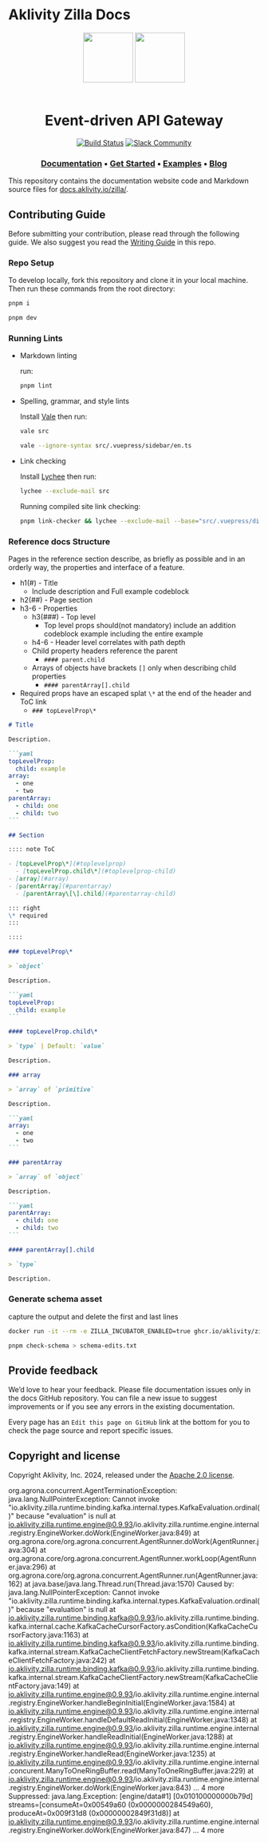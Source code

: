 # Aklivity Zilla Docs

<!-- markdownlint-disable -->
<div align="center">
  <img src="./src/.vuepress/public/logo.webp#gh-light-mode-only" height="100">
  <img src="./src/.vuepress/public/logo-dark.webp#gh-dark-mode-only" height="100">
</div>

</br>
<h1 align="center">Event-driven API Gateway</h1>

<div align="center">

  [![Build Status](https://github.com/aklivity/zilla/workflows/build/badge.svg)](https://github.com/aklivity/zilla/actions)
  [![Slack Community](https://img.shields.io/badge/slack-@aklivitycommunity-blue.svg?logo=slack)](https://www.aklivity.io/slack)

</div>

<h3 align="center">
  <a href="https://docs.aklivity.io/zilla/"><b>Documentation</b></a> &bull;
  <a href="https://docs.aklivity.io/zilla/latest/guides/install/"><b>Get Started</b></a> &bull;
  <a href="https://github.com/aklivity/zilla-examples"><b>Examples</b></a> &bull;
  <a href="https://www.aklivity.io/blog"><b>Blog</b></a>
</h3>
<!-- markdownlint-restore -->

This repository contains the documentation website code and Markdown source files for [docs.aklivity.io/zilla/](https://docs.aklivity.io/zilla/).

## Contributing Guide

Before submitting your contribution, please read through the following guide. We also suggest you read the [Writing Guide](./.github/contributing/writing-guide.md) in this repo.

### Repo Setup

To develop locally, fork this repository and clone it in your local machine. Then run these commands from the root directory:

```bash
pnpm i
```

```bash
pnpm dev
```

### Running Lints

- Markdown linting

  run:

  ```bash
  pnpm lint
  ```

- Spelling, grammar, and style lints

  Install [Vale](https://github.com/errata-ai/vale) then run:

  ```bash
  vale src
  ```

  ```bash
  vale --ignore-syntax src/.vuepress/sidebar/en.ts
  ```

- Link checking

  Install [Lychee](https://github.com/lycheeverse/lychee) then run:

  ```bash
  lychee --exclude-mail src
  ```

  Running compiled site link checking:

  ```bash
  pnpm link-checker && lychee --exclude-mail --base="src/.vuepress/dist" src/.vuepress/dist
  ```

### Reference docs Structure

Pages in the reference section describe, as briefly as possible and in an orderly way, the properties and interface of a feature.

- h1(#) - Title
  - Include description and Full example codeblock
- h2(##) - Page section
- h3-6 - Properties
  - h3(###) - Top level
    - Top level props should(not mandatory) include an addition codeblock example including the entire example
  - h4-6 - Header level correlates with path depth
  - Child property headers reference the parent
    - `#### parent.child`
  - Arrays of objects have brackets `[]` only when describing child properties
    - `#### parentArray[].child`
- Required props have an escaped splat `\*` at the end of the header and ToC link
  - `### topLevelProp\*`

````markdown
# Title

Description.

```yaml
topLevelProp:
  child: example
array:
  - one
  - two
parentArray:
  - child: one
  - child: two
```

## Section

:::: note ToC

- [topLevelProp\*](#toplevelprop)
  - [topLevelProp.child\*](#toplevelprop-child)
- [array](#array)
- [parentArray](#parentarray)
  - [parentArray\[\].child](#parentarray-child)

::: right
\* required
:::

::::

### topLevelProp\*

> `object`

Description.

```yaml
topLevelProp:
  child: example
```

#### topLevelProp.child\*

> `type` | Default: `value`

Description.

### array

> `array` of `primitive`

Description.

```yaml
array:
  - one
  - two
```

### parentArray

> `array` of `object`

Description.

```yaml
parentArray:
  - child: one
  - child: two
```

#### parentArray[].child

> `type`

Description.
````

### Generate schema asset

capture the output and delete the first and last lines

```bash
docker run -it --rm -e ZILLA_INCUBATOR_ENABLED=true ghcr.io/aklivity/zilla:latest start -v -Pzilla.engine.verbose.schema > src/.vuepress/public/assets/zilla-schema.json
```

```bash
pnpm check-schema > schema-edits.txt
```

## Provide feedback

We’d love to hear your feedback. Please file documentation issues only in the docs GitHub repository. You can file a new issue to suggest improvements or if you see any errors in the existing documentation.

Every page has an `Edit this page on GitHub` link at the bottom for you to check the page source and report specific issues.

## Copyright and license

Copyright Aklivity, Inc. 2024, released under the [Apache 2.0 license](https://github.com/aklivity/zilla/blob/main/LICENSE).

org.agrona.concurrent.AgentTerminationException: java.lang.NullPointerException: Cannot invoke "io.aklivity.zilla.runtime.binding.kafka.internal.types.KafkaEvaluation.ordinal()" because "evaluation" is null
    at io.aklivity.zilla.runtime.engine@0.9.93/io.aklivity.zilla.runtime.engine.internal.registry.EngineWorker.doWork(EngineWorker.java:849)
    at org.agrona.core/org.agrona.concurrent.AgentRunner.doWork(AgentRunner.java:304)
    at org.agrona.core/org.agrona.concurrent.AgentRunner.workLoop(AgentRunner.java:296)
    at org.agrona.core/org.agrona.concurrent.AgentRunner.run(AgentRunner.java:162)
    at java.base/java.lang.Thread.run(Thread.java:1570)
Caused by: java.lang.NullPointerException: Cannot invoke "io.aklivity.zilla.runtime.binding.kafka.internal.types.KafkaEvaluation.ordinal()" because "evaluation" is null
    at io.aklivity.zilla.runtime.binding.kafka@0.9.93/io.aklivity.zilla.runtime.binding.kafka.internal.cache.KafkaCacheCursorFactory.asCondition(KafkaCacheCursorFactory.java:1163)
    at io.aklivity.zilla.runtime.binding.kafka@0.9.93/io.aklivity.zilla.runtime.binding.kafka.internal.stream.KafkaCacheClientFetchFactory.newStream(KafkaCacheClientFetchFactory.java:242)
    at io.aklivity.zilla.runtime.binding.kafka@0.9.93/io.aklivity.zilla.runtime.binding.kafka.internal.stream.KafkaCacheClientFactory.newStream(KafkaCacheClientFactory.java:149)
    at io.aklivity.zilla.runtime.engine@0.9.93/io.aklivity.zilla.runtime.engine.internal.registry.EngineWorker.handleBeginInitial(EngineWorker.java:1584)
    at io.aklivity.zilla.runtime.engine@0.9.93/io.aklivity.zilla.runtime.engine.internal.registry.EngineWorker.handleDefaultReadInitial(EngineWorker.java:1348)
    at io.aklivity.zilla.runtime.engine@0.9.93/io.aklivity.zilla.runtime.engine.internal.registry.EngineWorker.handleReadInitial(EngineWorker.java:1288)
    at io.aklivity.zilla.runtime.engine@0.9.93/io.aklivity.zilla.runtime.engine.internal.registry.EngineWorker.handleRead(EngineWorker.java:1235)
    at io.aklivity.zilla.runtime.engine@0.9.93/io.aklivity.zilla.runtime.engine.internal.concurent.ManyToOneRingBuffer.read(ManyToOneRingBuffer.java:229)
    at io.aklivity.zilla.runtime.engine@0.9.93/io.aklivity.zilla.runtime.engine.internal.registry.EngineWorker.doWork(EngineWorker.java:843)
    ... 4 more
    Suppressed: java.lang.Exception: [engine/data#1]        [0x010100000000b79d] streams=[consumeAt=0x00549a60 (0x0000000284549a60), produceAt=0x009f31d8 (0x00000002849f31d8)]
            at io.aklivity.zilla.runtime.engine@0.9.93/io.aklivity.zilla.runtime.engine.internal.registry.EngineWorker.doWork(EngineWorker.java:847)
            ... 4 more
